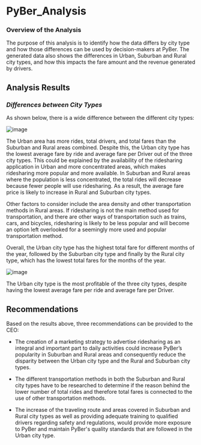 # PyBer_Analysis

### Overview of the Analysis

The purpose of this analysis is to identify how the data differs by city type and how those differences can be used by decision-makers at PyBer. The generated data also shows the differences in Urban, Suburban and Rural city types, and how this impacts the fare amount and the revenue generated by drivers.

## Analysis Results 

### *Differences between City Types* 

As shown below, there is a wide difference between the different city types:

![image](https://user-images.githubusercontent.com/75655852/106405482-55610300-6404-11eb-83c9-b65bad97674f.png)

The Urban area has more rides, total drivers, and total fares than the Suburban and Rural areas combined. Despite this, the Urban city type has the lowest average fare by ride and average fare per Driver out of the three city types. 
This could be explained by the availability of the ridesharing application in Urban and more concentrated areas, which makes ridesharing more popular and more available. 
In Suburban and Rural areas where the population is less concentrated, the total rides will decrease because fewer people will use ridesharing. As a result, the average fare price is likely to increase in Rural and Suburban city types.

Other factors to consider include the area density and other transportation methods in Rural areas. If ridesharing is not the main method used for transportation, and there are other ways of transportation such as trains, cars, and bicycles, ridesharing is likely to be less popular and will become an option left overlooked for a seemingly more used and popular transportation method.

Overall, the Urban city type has the highest total fare for different months of the year, followed by the Suburban city type and finally by the Rural city type, which has the lowest total fares for the months of the year. 

![image](https://user-images.githubusercontent.com/75655852/106405553-948f5400-6404-11eb-82fd-715275af9130.png)

The Urban city type is the most profitable of the three city types, despite having the lowest average fare per ride and average fare per Driver.


## Recommendations

Based on the results above, three recommendations can be provided to the CEO:

- The creation of a marketing strategy to advertise ridesharing as an integral and important part to daily activities could increase PyBer’s popularity in Suburban and Rural areas and consequently reduce the disparity between the Urban city type and the Rural and Suburban city types.

- The different transportation methods in both the Suburban and Rural city types have to be researched to determine if the reason behind the lower number of total rides and therefore total fares is connected to the use of other transportation methods.

- The increase of the traveling route and areas covered in Suburban and Rural city types as well as providing adequate training to qualified drivers regarding safety and regulations, would provide more exposure to PyBer and maintain PyBer's quality standards that are followed in the Urban city type.  
